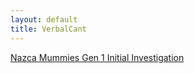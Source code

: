 ```yaml
---
layout: default
title: VerbalCant
---
```


<a href="nazca_mummies.md">Nazca Mummies Gen 1 Initial Investigation</a>
